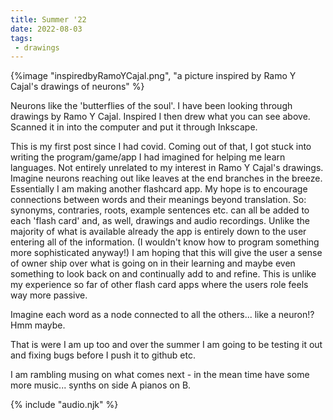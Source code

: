 ```yaml
---
title: Summer '22
date: 2022-08-03
tags:
 - drawings
---
```


{%image "inspiredbyRamoYCajal.png", "a picture inspired by Ramo Y Cajal's drawings of neurons" %}

Neurons like the 'butterflies of the soul'. I have been looking through drawings
by Ramo Y Cajal. Inspired I then drew what you can see above. Scanned it in into
the computer and put it through Inkscape.

This is my first post since I had covid. Coming out of that, I got stuck into
writing the program/game/app I had imagined for helping me learn languages. Not
entirely unrelated to my interest in Ramo Y Cajal's drawings. Imagine neurons
reaching out like leaves at the end branches in the breeze. Essentially I am
making another flashcard app. My hope is to encourage connections between words
and their meanings beyond translation. So: synonyms, contraries, roots, example
sentences etc. can all be added to each 'flash card' and, as well, drawings and
audio recordings. Unlike the majority of what is available already the app is
entirely down to the user entering all of the information. (I wouldn't know how
to program something more sophisticated anyway!) I am hoping that this will give
the user a sense of owner ship over what is going on in their learning and maybe
even something to look back on and continually add to and refine. This is unlike
my experience so far of other flash card apps where the users role feels way
more passive.

Imagine each word as a node connected to all the others... like a neuron!? Hmm
maybe.

That is were I am up too and over the summer I am going to be testing it out and
fixing bugs before I push it to github etc.

I am rambling musing on what comes next - in the mean time have some more
music... synths on side A pianos on B.

<audio id="song"><source src="{{ '/posts/assets/music/summer_synths.mp3' | url }}"/></audio>
<audio id="songB"><source src="{{ '/posts/assets/music/summer22piano_one.mp3' | url }}"/></audio>
{% include "audio.njk" %}


